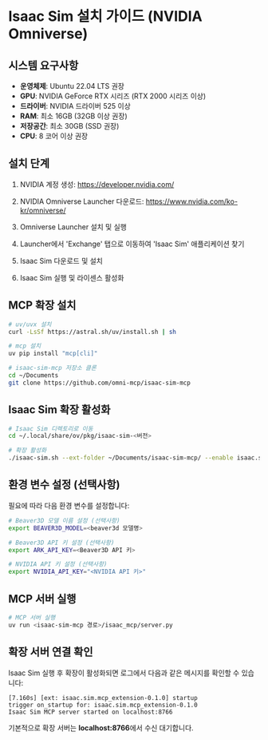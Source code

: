# Isaac Sim 설치 가이드 (NVIDIA Omniverse)
## 시스템 요구사항

- **운영체제**: Ubuntu 22.04 LTS 권장
- **GPU**: NVIDIA GeForce RTX 시리즈 (RTX 2000 시리즈 이상)
- **드라이버**: NVIDIA 드라이버 525 이상
- **RAM**: 최소 16GB (32GB 이상 권장)
- **저장공간**: 최소 30GB (SSD 권장)
- **CPU**: 8 코어 이상 권장

## 설치 단계

1. NVIDIA 계정 생성: https://developer.nvidia.com/

2. NVIDIA Omniverse Launcher 다운로드: https://www.nvidia.com/ko-kr/omniverse/

3. Omniverse Launcher 설치 및 실행

4. Launcher에서 'Exchange' 탭으로 이동하여 'Isaac Sim' 애플리케이션 찾기

5. Isaac Sim 다운로드 및 설치

6. Isaac Sim 실행 및 라이센스 활성화

## MCP 확장 설치

```bash
# uv/uvx 설치
curl -LsSf https://astral.sh/uv/install.sh | sh

# mcp 설치
uv pip install "mcp[cli]"

# isaac-sim-mcp 저장소 클론
cd ~/Documents
git clone https://github.com/omni-mcp/isaac-sim-mcp
```

## Isaac Sim 확장 활성화

```bash
# Isaac Sim 디렉토리로 이동
cd ~/.local/share/ov/pkg/isaac-sim-<버전>

# 확장 활성화
./isaac-sim.sh --ext-folder ~/Documents/isaac-sim-mcp/ --enable isaac.sim.mcp_extension
```

## 환경 변수 설정 (선택사항)

필요에 따라 다음 환경 변수를 설정합니다:

```bash
# Beaver3D 모델 이름 설정 (선택사항)
export BEAVER3D_MODEL=<beaver3d 모델명>

# Beaver3D API 키 설정 (선택사항)
export ARK_API_KEY=<Beaver3D API 키>

# NVIDIA API 키 설정 (선택사항)
export NVIDIA_API_KEY="<NVIDIA API 키>"
```

## MCP 서버 실행

```bash
# MCP 서버 실행
uv run <isaac-sim-mcp 경로>/isaac_mcp/server.py
```

## 확장 서버 연결 확인

Isaac Sim 실행 후 확장이 활성화되면 로그에서 다음과 같은 메시지를 확인할 수 있습니다:

```
[7.160s] [ext: isaac.sim.mcp_extension-0.1.0] startup
trigger on_startup for: isaac.sim.mcp_extension-0.1.0
Isaac Sim MCP server started on localhost:8766
```

기본적으로 확장 서버는 **localhost:8766**에서 수신 대기합니다.
